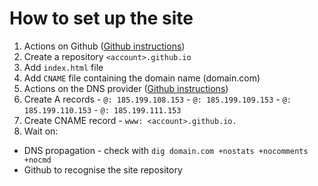 # How to set up the site

1. Actions on Github ([Github instructions](https://help.github.com/articles/setting-up-a-custom-domain-with-github-pages/))
  1. Create a repository `<account>.github.io`
  2. Add `index.html` file
  3. Add `CNAME` file containing the domain name (domain.com)
2. Actions on the DNS provider ([Github instructions](https://help.github.com/articles/tips-for-configuring-an-a-record-with-your-dns-provider/))
  1. Create A records
    - `@: 185.199.108.153`
    - `@: 185.199.109.153`
    - `@: 185.199.110.153`
    - `@: 185.199.111.153`
  2. Create CNAME record
    - `www: <account>.github.io.`
3. Wait on:
  - DNS propagation - check with `dig domain.com +nostats +nocomments +nocmd`
  - Github to recognise the site repository
